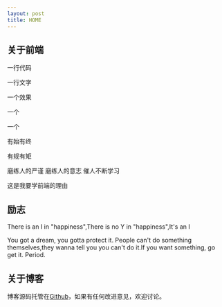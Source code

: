 ```yaml
---
layout: post
title: HOME
---
```


## 关于前端

一行代码 

一行文字

一个效果

一个<html>

一个</html>

有始有终

有规有矩

磨练人的严谨 磨练人的意志 催人不断学习 
 
这是我要学前端的理由



## 励志 

There is an I in "happiness",There is no Y in "happiness",It's an I

You got a dream, you gotta protect it. People can't do something themselves,they wanna tell you you can't do it.If you want something, go get it. Period.

## 关于博客

博客源码托管在[Github](https://github.com/wigglechem/wigglechem.github.io)，如果有任何改进意见，欢迎讨论。